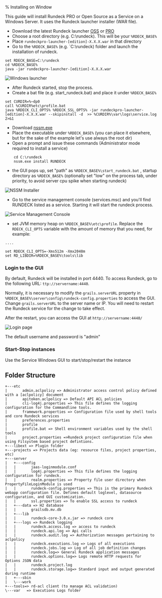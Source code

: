 % Installing on Window

<!---
Originals:
http://support.rundeck.com/customer/en/portal/articles/2885088-installing-a-single-instance-of-rundeck-pro-cluster-on-windows
http://support.rundeck.com/customer/en/portal/articles/2819414-install-rundeck-pro-team-launcher-on-windows
http://support.rundeck.com/customer/en/portal/articles/2522223-enable-credssp-authentication-windows-
--->


This guide will install Rundeck PRO or Open Source as a Service on a Windows Server. It uses the Rundeck launcher installer (WAR file).
 
* Download the latest Rundeck launcher [OSS](http://rundeck.org/downloads.html) or [PRO](http://download.rundeck.com/versions.html)   
* Choose a root directory (e.g. C:\rundeck). This will be your  `%RDECK_BASE%`
* Place `rundeckpro-launcher-[edition]-X.X.X.war` in that directory
* Go to the `%RDECK_BASE%` (e.g. `C:\rundeck) folder and launch the installation of rundeck.

```
set RDECK_BASE=C:\rundeck
cd %RDECK_BASE%
java -jar rundeckpro-launcher-[edition]-X.X.X.war
```


![Windows launcher](../../figures/windows-launcher.png)


* After Rundeck started, stop the process.
* Create a bat file (e.g. start_rundeck.bat) and place it under `%RDECK_BASE%`


```
set CURDIR=%~dp0
call %CURDIR%etc\profile.bat
java %RDECK_CLI_OPTS% %RDECK_SSL_OPTS% -jar rundeckpro-launcher-[edition]-X.X.X.war --skipinstall -d  >> %CURDIR%\var\logs\service.log  2>&1
```

* Download [nssm.exe](http://nssm.cc/)
* Place the executable under `%RDECK_BASE%` (you can place it elsewhere, but for the sake of the example let's use always the root dir)
* Open a prompt and issue these commands (Administrator mode required to install a service)

```
    cd C:\rundeck
    nssm.exe install RUNDECK
```
* the GUI pops up, set "path" as `%RDECK_BASE%\start_rundeck.bat` , startup directory  as `%RDECK_BASE%` (optionally set "low" on the process tab, under priority, to avoid server cpu spike when starting rundeck)

![NSSM Installer](../../figures/nssm-installer.png)


* Go to the service management console (services.msc) and you'll find RUNDECK listed as a service. Starting it will start the rundeck process.

![Service Management Console](../../figures/service-management-console.png) 
 

* set JVM memory heap on `%RDECK_BASE%\etc\profile`. 
Replace the `RDECK_CLI_OPTS` variable with the amount of memory that you need, for example:

```
....

set RDECK_CLI_OPTS=-Xms512m -Xmx2048m
set RD_LIBDIR=%RDECK_BASE%\tools\lib
```
 

### Login to the GUI
 
By default, Rundeck will be installed in port 4440. To access Rundeck, go to the following URL: `ttp://servername:4440`.
 
Normally, it is necessary to modify the `grails.serverURL` property in `%RDECK_BASE%\server\config\rundeck-config.properties` to access the GUI.
Change `grails.serverURL` to the server name or IP. You will need to restart
the Rundeck service for the change to take effect.

After the restart, you can access the GUI at `http://servername:4440/`

![Login page](../../figures/login-page.png)


The default username and password is "admin"

### Start-Stop instances

Use the Service Windows GUI to start/stop/restart the instance
 

## Folder Structure
 
```
+---etc
|       admin.aclpolicy => Administrator access control policy defined with a [aclpolicy] document
|       apitoken.aclpolicy => Default API ACL policies
|       cli-log4j.properties => This file defines the logging configuration for the Commandline tools.
|       framework.properties => Configuration file used by shell tools and core Rundeck services
|       preferences.properties
|       profile
|       profile.bat => Shell environment variables used by the shell tools
|       project.properties =>Rundeck project configuration file when using Filsystem based project defintions.
+---libext => Plugin folder
+---projects => Projects data (eg: resource files, project properties, etc)
+---server
|   +---config
|   |       jaas-loginmodule.conf
|   |       log4j.properties => This file defines the logging configuration for rundeck.
|   |       realm.properties => Property file user directory when PropertyFileLoginModule is used
|   |       rundeck-config.properties => This is the primary Rundeck webapp configuration file. Defines default loglevel, datasource configuration, and GUI customization.
|   |       ssl.properties => To enable SSL access to rundeck
|   +---data => H2 database
|   |       grailsdb.mv.db
|   +---lib
|   |       rundeck-core-3.0.x.jar => rundeck core 
|   +---logs => Rundeck logging 
|   |       rundeck.access.log => access to rundeck
|   |       rundeck.api.log => Api calls
|   |       rundeck.audit.log => Authorization messages pertaining to aclpolicy
|   |       rundeck.executions.log => Logs of all executions
|   |       rundeck.jobs.log => Log of all job definition changes
|   |       rundeck.log=> General Rundeck application messages
|   |       rundeck.options.log=> Logs remote HTTP requests for Options JSON data
|   |       rundeck.project.log
|   |       rundeck.storage.log=> Standard input and output generated during runtime
|   +---sbin
|   \---work
+---tools=> rd-acl client (to manage ACL validation)
\---var   => Executions Logs folder
```
